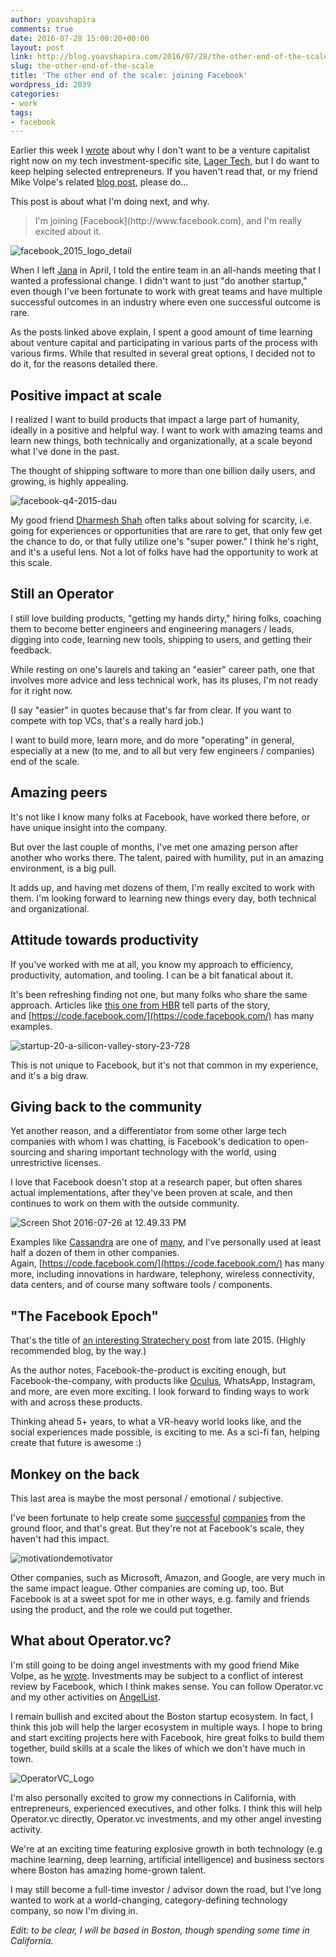```yaml
---
author: yoavshapira
comments: true
date: 2016-07-28 15:00:20+00:00
layout: post
link: http://blog.yoavshapira.com/2016/07/28/the-other-end-of-the-scale/
slug: the-other-end-of-the-scale
title: 'The other end of the scale: joining Facebook'
wordpress_id: 2039
categories:
- work
tags:
- facebook
---
```


Earlier this week I [wrote](https://lager.tech/why-i-dont-want-to-be-a-venture-capitalist-right-now-d9d34e1aa1eb#.2a0wobpq2) about why I don't want to be a venture capitalist right now on my tech investment-specific site, [Lager Tech](https://medium.com/lager-tech/d9d34e1aa1eb), but I do want to keep helping selected entrepreneurs. If you haven't read that, or my friend Mike Volpe's related [blog post](http://www.mikevolpe.com/blog/announcing-operator-vc), please do...

This post is about what I'm doing next, and why.


<blockquote>I'm joining [Facebook](http://www.facebook.com), and I'm really excited about it.</blockquote>


![facebook_2015_logo_detail](https://yoavshapira.files.wordpress.com/2016/07/facebook_2015_logo_detail.png)

When I left [Jana](http://www.jana.com) in April, I told the entire team in an all-hands meeting that I wanted a professional change. I didn't want to just "do another startup," even though I've been fortunate to work with great teams and have multiple successful outcomes in an industry where even one successful outcome is rare.

As the posts linked above explain, I spent a good amount of time learning about venture capital and participating in various parts of the process with various firms. While that resulted in several great options, I decided not to do it, for the reasons detailed there.


## Positive impact at scale


I realized I want to build products that impact a large part of humanity, ideally in a positive and helpful way. I want to work with amazing teams and learn new things, both technically and organizationally, at a scale beyond what I've done in the past.

The thought of shipping software to more than one billion daily users, and growing, is highly appealing.

![facebook-q4-2015-dau](https://yoavshapira.files.wordpress.com/2016/07/facebook-q4-2015-dau.png)

My good friend [Dharmesh Shah](https://twitter.com/dharmesh) often talks about solving for scarcity, i.e. going for experiences or opportunities that are rare to get, that only few get the chance to do, or that fully utilize one's "super power." I think he's right, and it's a useful lens. Not a lot of folks have had the opportunity to work at this scale.


## Still an Operator


I still love building products, "getting my hands dirty," hiring folks, coaching them to become better engineers and engineering managers / leads, digging into code, learning new tools, shipping to users, and getting their feedback.

While resting on one's laurels and taking an "easier" career path, one that involves more advice and less technical work, has its pluses, I'm not ready for it right now.

(I say "easier" in quotes because that's far from clear. If you want to compete with top VCs, that's a really hard job.)

I want to build more, learn more, and do more "operating" in general, especially at a new (to me, and to all but very few engineers / companies) end of the scale.


## Amazing peers


It's not like I know many folks at Facebook, have worked there before, or have unique insight into the company.

But over the last couple of months, I've met one amazing person after another who works there. The talent, paired with humility, put in an amazing environment, is a big pull.

It adds up, and having met dozens of them, I'm really excited to work with them. I'm looking forward to learning new things every day, both technical and organizational.


## Attitude towards productivity


If you've worked with me at all, you know my approach to efficiency, productivity, automation, and tooling. I can be a bit fanatical about it.

It's been refreshing finding not one, but many folks who share the same approach. Articles like [this one from HBR](https://hbr.org/2015/06/an-inside-look-at-facebooks-approach-to-automation-and-human-work) tell parts of the story, and [https://code.facebook.com/](https://code.facebook.com/) has many examples.

![startup-20-a-silicon-valley-story-23-728](https://yoavshapira.files.wordpress.com/2016/07/startup-20-a-silicon-valley-story-23-728.jpg)

This is not unique to Facebook, but it's not that common in my experience, and it's a big draw.


## Giving back to the community


Yet another reason, and a differentiator from some other large tech companies with whom I was chatting, is Facebook's dedication to open-sourcing and sharing important technology with the world, using unrestrictive licenses.

I love that Facebook doesn't stop at a research paper, but often shares actual implementations, after they've been proven at scale, and then continues to work on them with the outside community.

![Screen Shot 2016-07-26 at 12.49.33 PM](https://yoavshapira.files.wordpress.com/2016/07/screen-shot-2016-07-26-at-12-49-33-pm.png)

Examples like [Cassandra](https://www.facebook.com/notes/facebook-engineering/cassandra-a-structured-storage-system-on-a-p2p-network/24413138919/) are one of [many](https://github.com/facebook), and I've personally used at least half a dozen of them in other companies. Again, [https://code.facebook.com/](https://code.facebook.com/) has many more, including innovations in hardware, telephony, wireless connectivity, data centers, and of course many software tools / components.


## "The Facebook Epoch"


That's the title of [an interesting Stratechery post](https://stratechery.com/2015/the-facebook-epoch/) from late 2015. (Highly recommended blog, by the way.)

As the author notes, Facebook-the-product is exciting enough, but Facebook-the-company, with products like [Oculus](https://www.oculus.com/), WhatsApp, Instagram, and more, are even more exciting. I look forward to finding ways to work with and across these products.

Thinking ahead 5+ years, to what a VR-heavy world looks like, and the social experiences made possible, is exciting to me. As a sci-fi fan, helping create that future is awesome :)


## Monkey on the back


This last area is maybe the most personal / emotional / subjective.

I've been fortunate to help create some [successful](http://www.hubspot.com) [companies](http://www.cargurus.com) from the ground floor, and that's great. But they're not at Facebook's scale, they haven't had this impact.

![motivationdemotivator](https://yoavshapira.files.wordpress.com/2016/07/motivationdemotivator.jpeg)

Other companies, such as Microsoft, Amazon, and Google, are very much in the same impact league. Other companies are coming up, too. But Facebook is at a sweet spot for me in other ways, e.g. family and friends using the product, and the role we could put together.


## What about Operator.vc?


I'm still going to be doing angel investments with my good friend Mike Volpe, as he [wrote](http://www.mikevolpe.com/blog/announcing-operator-vc). Investments may be subject to a conflict of interest review by Facebook, which I think makes sense. You can follow Operator.vc and my other activities on [AngelList](https://angel.co/yoavshapira).

I remain bullish and excited about the Boston startup ecosystem. In fact, I think this job will help the larger ecosystem in multiple ways. I hope to bring and start exciting projects here with Facebook, hire great folks to build them together, build skills at a scale the likes of which we don't have much in town.

![OperatorVC_Logo](https://yoavshapira.files.wordpress.com/2016/07/operatorvc_logo.png)

I'm also personally excited to grow my connections in California, with entrepreneurs, experienced executives, and other folks. I think this will help Operator.vc directly, Operator.vc investments, and my other angel investing activity.

We're at an exciting time featuring explosive growth in both technology (e.g machine learning, deep learning, artificial intelligence) and business sectors where Boston has amazing home-grown talent.

I may still become a full-time investor / advisor down the road, but I've long wanted to work at a world-changing, category-defining technology company, so now I'm diving in.

_Edit: to be clear, I will be based in Boston, though spending some time in California._
